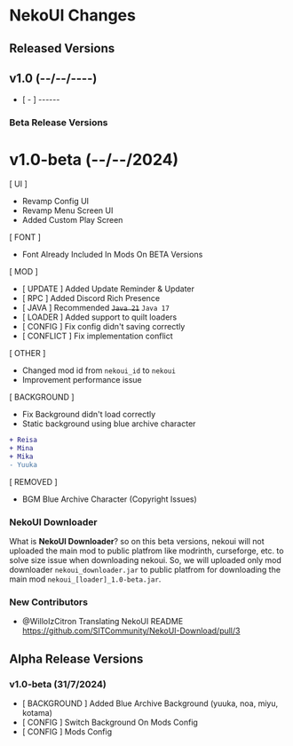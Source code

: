 # NekoUI Changes

## Released Versions
## v1.0 (--/--/----)
- [ - ] ------

### Beta Release Versions
# v1.0-beta (--/--/2024)
[ UI ] 
- Revamp Config UI
- Revamp Menu Screen UI
- Added Custom Play Screen

[ FONT ]
- Font Already Included In Mods On BETA Versions

[ MOD ]
- [ UPDATE ] Added Update Reminder & Updater
- [ RPC ] Added Discord Rich Presence
- [ JAVA ] Recommended ~~`Java 21`~~ `Java 17`
- [ LOADER ] Added support to quilt loaders
- [ CONFIG ] Fix config didn't saving correctly
- [ CONFLICT ] Fix implementation conflict

[ OTHER ]
- Changed mod id from `nekoui_id` to `nekoui`
- Improvement performance issue

[ BACKGROUND ]
- Fix Background didn't load correctly
- Static background using blue archive character
```diff
+ Reisa
+ Mina
+ Mika
- Yuuka
```

[ REMOVED ]
- BGM Blue Archive Character (Copyright Issues)

### NekoUI Downloader
What is **NekoUI Downloader**? so on this beta versions, nekoui will not uploaded the main mod to public platfrom like modrinth, curseforge, etc. to solve size issue when downloading nekoui. So, we will uploaded only mod downloader `nekoui_downloader.jar` to public platfrom for downloading the main mod `nekoui_[loader]_1.0-beta.jar`.

### New Contributors
* @WilloIzCitron Translating NekoUI README https://github.com/SITCommunity/NekoUI-Download/pull/3

## Alpha Release Versions
### v1.0-beta (31/7/2024)
- [ BACKGROUND ] Added Blue Archive Background (yuuka, noa, miyu, kotama)
- [ CONFIG ] Switch Background On Mods Config
- [ CONFIG ] Mods Config
